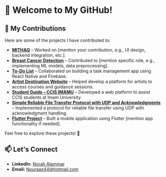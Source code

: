 # 👋 Welcome to My GitHub!  

## 🚀 My Contributions  

Here are some of the projects I have contributed to:  

- [**MITHAQ**](https://github.com/Alhanouf23/MITHAQ.git) – Worked on [mention your contribution, e.g., UI design, backend integration, etc.].  
- [**Breast Cancer Detection**](https://github.com/wasanalowayed/breast-cancer-detection) – Contributed to [mention specific role, e.g., implementing ML models, data preprocessing].  
- [**To-Do List**](https://github.com/wasanalowayed/To-do-list) – Collaborated on building a task management app using React Native and Firebase.  
- [**Artist Destination Website**](https://github.com/DalalMJ01/Cs346-artist-destination-website1) – Helped develop a platform for artists to access courses and guidance sessions.  
- [**Student Guide – CCIS IMAMU**](https://github.com/wasanalowayed/student-guide-CCIS-IMAMU) – Developed a web platform to assist CCIS students at Imam University.  
- [**Simple Reliable File Transfer Protocol with UDP and Acknowledgments**](https://github.com/nouraa4/Simple-Reliable-File-Transfer-Protocol-with-UDP-and-Acknowledgments) – Implemented a protocol for reliable file transfer using UDP with acknowledgment handling.  
- [**Flutter Project**](https://github.com/nouraa4/flutter-Project) – Built a mobile application using Flutter [mention app functionality if needed].  

Feel free to explore these projects! 🚀  

## 📫 Let's Connect  
- **LinkedIn:** [Norah Alammar](https://www.linkedin.com/in/norah-alammar-880461213)  
- **Email:** [Nouraaz44@hotmail.com](mailto:Nouraaz44@hotmail.com)  